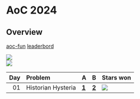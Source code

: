 # AoC 2024

## Overview

[aoc-fun](https://github.com/CZero/aoc-fun?tab=readme-ov-file)
[leaderbord](https://adventofcode.com/2024/leaderboard/private/view/792151)

![](https://img.shields.io/badge/days%20completed-1-red)  
![](https://img.shields.io/badge/stars%20⭐-2-yellow)

| Day | Problem            | A                     | B                     | Stars won                                            |
|----:|:-------------------|:----------------------|:----------------------|:-----------------------------------------------------|
|  01 | Historian Hysteria | [**1**](01/main_part1.py) | [**2**](01/main_part2.py) | ![](https://img.shields.io/badge/stars%20⭐-2-yellow) |